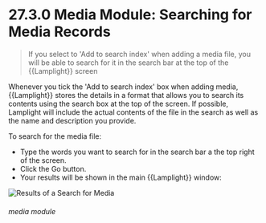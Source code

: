 # 27.3.0 Media Module: Searching for Media Records 

> If you select to 'Add to search index' when adding a media file, you will be able to search for it in the search bar at the top of the {{Lamplight}} screen

Whenever you tick the 'Add to search index' box when adding media, {{Lamplight}} stores the details in a format that allows you to search its contents using the search box at the top of the screen. If possible, Lamplight will include the actual contents of the file in the search as well as the name and description you provide.

To search for the media file:
- Type the words you want to search for in the search bar a the top right of the screen.
- Click the Go button.
- Your results will be shown in the main {{Lamplight}} window:

![Results of a Search for Media](27.3.0a.png)


###### media module
